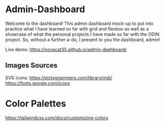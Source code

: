 # Admin-Dashboard

Welcome to the dashboard! This admin dashboard mock-up to put into practice what I have learned so far with grid and flexbox as well as a showcase of what the personal projects I have made so far with the ODIN project. So, without a further a-do, I present to you the dashboard, admin!

Live demo: https://novacat35.github.io/admin-dashboard/ 

## Images Sources
SVG icons: 
https://pictogrammers.com/library/mdi/
https://fonts.google.com/icons

# Color Palettes
https://tailwindcss.com/docs/customizing-colors